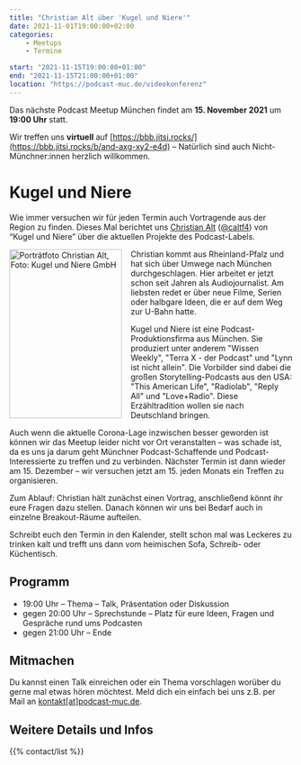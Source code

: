 ```yaml
---
title: "Christian Alt über 'Kugel und Niere'"
date: 2021-11-01T19:00:00+02:00
categories:
    - Meetups
    - Termine

start: "2021-11-15T19:00:00+01:00"
end: "2021-11-15T21:00:00+01:00"
location: "https://podcast-muc.de/videokonferenz"
---
```

Das nächste Podcast Meetup München findet am
__15. November 2021__
um
__19:00 Uhr__
statt.

Wir treffen uns __virtuell__ auf [https://bbb.jitsi.rocks/](https://bbb.jitsi.rocks/b/and-axg-xy2-e4d) – Natürlich sind auch Nicht-Münchner:innen herzlich willkommen.


# Kugel und Niere

Wie immer versuchen wir für jeden Termin auch Vortragende aus der Region zu finden. Dieses Mal berichtet uns [Christian Alt](https://kugelundniere.de/about/) ([@caltf4](https://twitter.com/caltf4)) von “Kugel und Niere” über die aktuellen Projekte des Podcast-Labels.

<img src="/images/people/christian-alt_kugelundniere.jpg" alt="Porträtfoto Christian Alt, Foto: Kugel und Niere GmbH" title="Christian Alt, Foto: Kugel und Niere GmbH" width="200" height="300" style="float: left; margin: 0 1rem 0 0" />
Christian kommt aus Rheinland-Pfalz und hat sich über Umwege nach München durchgeschlagen. Hier arbeitet er jetzt schon seit Jahren als Audiojournalist. Am liebsten redet er über neue Filme, Serien oder halbgare Ideen, die er auf dem Weg zur U-Bahn hatte.

Kugel und Niere ist eine Podcast-Produktionsfirma aus München. Sie produziert unter anderem "Wissen Weekly", "Terra X - der Podcast" und "Lynn ist nicht allein". 
Die Vorbilder sind dabei die großen Storytelling-Podcasts aus den USA: "This American Life", "Radiolab", "Reply All" und "Love+Radio". Diese Erzähltradition wollen sie nach Deutschland bringen.

Auch wenn die aktuelle Corona-Lage inzwischen besser geworden ist können wir das Meetup leider nicht vor Ort veranstalten – was schade ist, da es uns ja darum geht Münchner Podcast-Schaffende und Podcast-Interessierte zu treffen und zu verbinden. Nächster Termin ist dann wieder am 15. Dezember – wir versuchen jetzt am 15. jeden Monats ein Treffen zu organisieren.

Zum Ablauf: Christian hält zunächst einen Vortrag, anschließend könnt ihr eure Fragen dazu stellen. Danach können wir uns bei Bedarf auch in einzelne Breakout-Räume aufteilen.

Schreibt euch den Termin in den Kalender, stellt schon mal was Leckeres zu trinken kalt und trefft uns dann vom heimischen Sofa, Schreib- oder Küchentisch.

## Programm

- 19:00 Uhr – Thema – Talk, Präsentation oder Diskussion
- gegen 20:00 Uhr – Sprechstunde – Platz für eure Ideen, Fragen und Gespräche rund ums Podcasten
- gegen 21:00 Uhr – Ende


## Mitmachen

Du kannst einen Talk einreichen oder ein Thema vorschlagen worüber du gerne mal etwas hören möchtest. 
Meld dich ein einfach bei uns z.B. per Mail an [kontakt[at]podcast-muc.de](mailto:kontakt[at]podcast-muc.de).


## Weitere Details und Infos

{{% contact/list %}}
